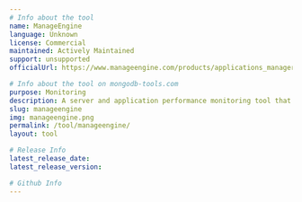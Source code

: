 ```yaml
---
# Info about the tool
name: ManageEngine
language: Unknown
license: Commercial
maintained: Actively Maintained
support: unsupported
officialUrl: https://www.manageengine.com/products/applications_manager/

# Info about the tool on mongodb-tools.com
purpose: Monitoring
description: A server and application performance monitoring tool that includes support for MongoDB.
slug: manageengine
img: manageengine.png
permalink: /tool/manageengine/
layout: tool

# Release Info
latest_release_date:
latest_release_version:

# Github Info
---
```


